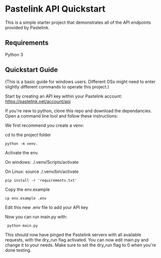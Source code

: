 # Pastelink API Quickstart

This is a simple starter project that demonstrates all of the API endpoints provided by Pastelink.

## Requirements

Python 3

## Quickstart Guide

(This is a basic guide for windows users. Different OSs might need to enter slightly different commands to operate this project.)

Start by creating an API key within your Pastelink account: https://pastelink.net/account/api

If you're new to python, clone this repo and download the dependancies. Open a command line tool and follow these instructions:

We first recommend you create a venv:

cd to the project folder

````python -m venv.````

Activate the env.

On windows: ./.venv/Scripts/activate

On Linux: source ./.venv/bin/activate

````pip install -r 'requirements.txt'````

Copy the env.example

````cp env.example .env````

Edit this new .env file to add your API key

Now you can run main.py with:

```` python main.py````

This should now have pinged the Pastelink servers with all available requests, with the dry_run flag activated. You can now edit main.py and change it to your needs. Make sure to set the dry_run flag to 0 when you're done testing.